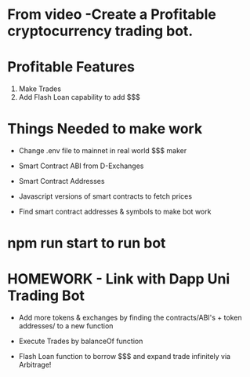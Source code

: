 # From video -Create a Profitable cryptocurrency trading bot.
# Profitable Features
1. Make Trades
2. Add Flash Loan capability to add $$$

# Things Needed to make work

- Change .env file to mainnet in real world $$$ maker

- Smart Contract ABI from  D-Exchanges

- Smart Contract Addresses 

- Javascript versions of smart contracts to fetch prices

- Find smart contract addresses & symbols to make bot work

# npm run start to run bot

# HOMEWORK - Link with Dapp Uni Trading Bot 

- Add more tokens & exchanges by finding the contracts/ABI's + token addresses/ to a new function

- Execute Trades by balanceOf function 
- Flash Loan function to borrow $$$ and expand trade infinitely via Arbitrage!




